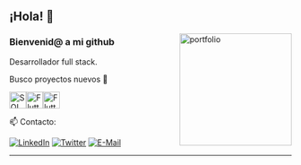 
## ¡Hola! 🚀
<a href="https://juanmelichio.github.io/" target="blank"><img align="right" src="https://cdn.dribbble.com/users/5720644/screenshots/13912339/media/cfc570f6891e4aef4ae3c5282a767847.gif" alt="portfolio" width="200"/></a> 
### Bienvenid@ a mi github

Desarrollador full stack.

Busco proyectos nuevos 🎇

<div style="display: flex; align-items: center;">
  <img height="30" alt="SQL Server" src="https://w7.pngwing.com/pngs/537/866/png-transparent-flutter-hd-logo.png">
  <img height="30" alt="Flutter" src="https://miro.medium.com/v2/resize:fit:1400/1*w0u2TZpEp3WfKMrlL5jTSw.png">
  <img height="30" alt="Flutter" src="https://user-images.githubusercontent.com/4249331/52232852-e2c4f780-28bd-11e9-835d-1e3cf3e43888.png">
</div>


📫 Contacto:

[![LinkedIn](https://img.shields.io/badge/LinkedIn-0077B5?style=for-the-badge&logo=linkedin&logoColor=white)](https://www.linkedin.com/in/juan-manuel-melichio-4466b3193/)
[![Twitter](https://img.shields.io/badge/Twitter-1877F2?style=for-the-badge&logo=twitter&logoColor=white)](https://twitter.com/JMelichio)
[![E-Mail](https://img.shields.io/badge/Email-006aff?style=for-the-badge&logo=maildotru&logoColor=white&color=red)](mailto:juanmelichio@gmail.com)


---
 
